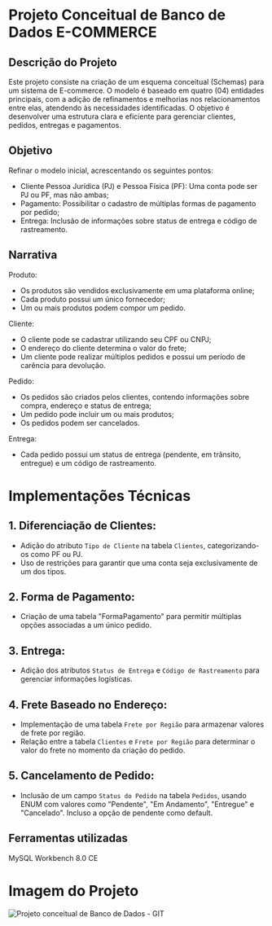 # Projeto Conceitual de Banco de Dados E-COMMERCE

## Descrição do Projeto
Este projeto consiste na criação de um esquema conceitual (Schemas) para um sistema de E-commerce. O modelo é baseado em quatro (04) entidades principais, com a adição de refinamentos e melhorias nos relacionamentos entre elas, atendendo às necessidades identificadas. O objetivo é desenvolver uma estrutura clara e eficiente para gerenciar clientes, pedidos, entregas e pagamentos.


## Objetivo
Refinar o modelo inicial, acrescentando os seguintes pontos:

- Cliente Pessoa Jurídica (PJ) e Pessoa Física (PF): Uma conta pode ser PJ ou PF, mas não ambas;
- Pagamento: Possibilitar o cadastro de múltiplas formas de pagamento por pedido;
- Entrega: Inclusão de informações sobre status de entrega e código de rastreamento.

## Narrativa
Produto: 
- Os produtos são vendidos exclusivamente em uma plataforma online;
- Cada produto possui um único fornecedor;
- Um ou mais produtos podem compor um pedido.

Cliente:
- O cliente pode se cadastrar utilizando seu CPF ou CNPJ;
- O endereço do cliente determina o valor do frete;
- Um cliente pode realizar múltiplos pedidos e possui um período de carência para devolução.

Pedido:
- Os pedidos são criados pelos clientes, contendo informações sobre compra, endereço e status de entrega;
- Um pedido pode incluir um ou mais produtos;
- Os pedidos podem ser cancelados.

Entrega:
- Cada pedido possui um status de entrega (pendente, em trânsito, entregue) e um código de rastreamento.

# Implementações Técnicas

## 1. Diferenciação de Clientes:
- Adição do atributo `Tipo de Cliente` na tabela `Clientes`, categorizando-os como PF ou PJ.
- Uso de restrições para garantir que uma conta seja exclusivamente de um dos tipos.

## 2. Forma de Pagamento:
- Criação de uma tabela "FormaPagamento" para permitir múltiplas opções associadas a um único pedido.

## 3. Entrega:
- Adição dos atributos `Status de Entrega` e `Código de Rastreamento` para gerenciar informações logísticas.

## 4. Frete Baseado no Endereço:
- Implementação de uma tabela `Frete por Região` para armazenar valores de frete por região.
- Relação entre a tabela `Clientes` e `Frete por Região` para determinar o valor do frete no momento da criação do pedido.

## 5. Cancelamento de Pedido:
- Inclusão de um campo `Status do Pedido` na tabela `Pedidos`, usando ENUM com valores como "Pendente", "Em Andamento", "Entregue" e "Cancelado". Incluso a opção de pendente como default.

## Ferramentas utilizadas
MySQL Workbench 8.0 CE

# Imagem do Projeto
![Projeto conceitual de Banco de Dados - GIT](https://github.com/user-attachments/assets/1b9b7bbe-f6d6-43fe-b27d-40abc2c18b90)
